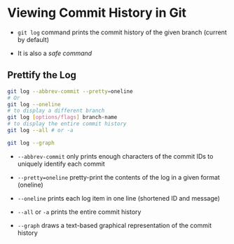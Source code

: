 # Viewing Commit History in Git

- ```git log``` command prints the commit history of the given branch (current by
default)

- It is also a *safe command*

## Prettify the Log

```bash
git log --abbrev-commit --pretty=oneline
# Or
git log --oneline
# to display a different branch
git log [options/flags] branch-name
# to display the entire commit history
git log --all # or -a

git log --graph
```

- ```--abbrev-commit``` only prints enough characters of the commit IDs to uniquely
identify each commit

- ```--pretty=oneline``` pretty-print the contents of the log in a given format
(oneline)

- ```--oneline``` prints each log item in one line (shortened ID and message)

- ```--all``` or ```-a``` prints the entire commit history

- ```--graph``` draws a text-based graphical representation of the commit history
